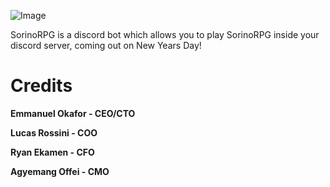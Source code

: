 ![Image](https://github.com/SornioRPG/SornioRPG/blob/main/SornioLogo.png)

SorinoRPG is a discord bot which allows you to play SorinoRPG inside your discord server, coming out on New Years Day!


# Credits

  **Emmanuel Okafor - CEO/CTO**
  
  **Lucas Rossini - COO**
  
  **Ryan Ekamen - CFO**
 
  **Agyemang Offei - CMO**
